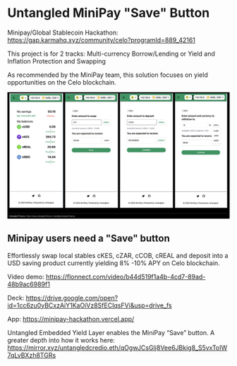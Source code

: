 # Untangled MiniPay "Save" Button

Minipay/Global Stablecoin Hackathon: https://gap.karmahq.xyz/community/celo?programId=889_42161

This project is for 2 tracks: Multi-currency Borrow/Lending or Yield and Inflation Protection and Swapping 

As recommended by the MiniPay team, this solution focuses on yield opportunities on the Celo blockchain. 

![Save Button](Untangled_Minipay_"Save"_button.png)

## Minipay users need a "Save" button
Effortlessly swap local stables cKES, cZAR, cCOB, cREAL and deposit into a USD saving product currently yielding 8% -10% APY on Celo blockchain.

Video demo: https://flonnect.com/video/b44d519f1a4b-4cd7-89ad-48b9ac6989f1 

Deck: https://drive.google.com/open?id=1cc6zu0yBCxzAiY1KaOiVz8SfECIqsFVi&usp=drive_fs 

App: https://minipay-hackathon.vercel.app/ 

Untangled Embedded Yield Layer enables the MiniPay “Save” button. A greater depth into how it works here: https://mirror.xyz/untangledcredio.eth/qOgwJCsGIj8Vee6JBkig8_S5vxToIW7qLvBXzh8TGRs
